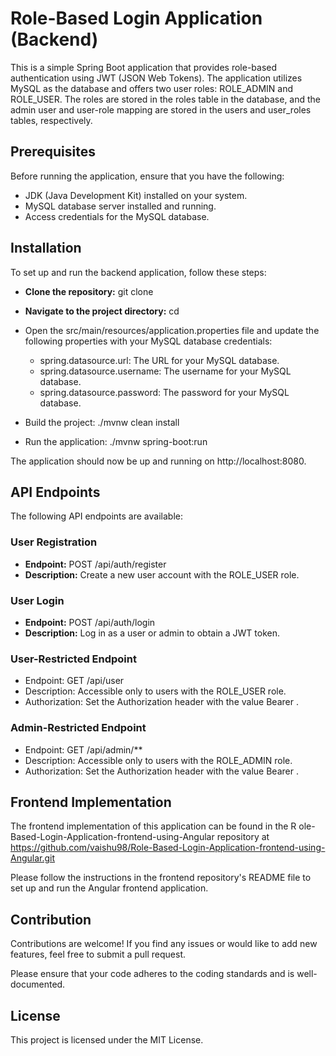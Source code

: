 # Role-Based Login Application (Backend)

This is a simple Spring Boot application that provides role-based 
authentication using JWT (JSON Web Tokens). The application utilizes MySQL as the database
and offers two user roles: ROLE_ADMIN and ROLE_USER. The roles are stored in the roles 
table in the database, and the admin user and user-role mapping are stored in the users and 
user_roles tables, respectively.

## Prerequisites

Before running the application, ensure that you have the following:

- JDK (Java Development Kit) installed on your system.
- MySQL database server installed and running.
- Access credentials for the MySQL database.

## Installation

To set up and run the backend application, follow these steps:

- **Clone the repository:** git clone <repository-url>

- **Navigate to the project directory:** cd <project-directory>

- Open the src/main/resources/application.properties file and update the following properties with your MySQL database credentials:

  - spring.datasource.url: The URL for your MySQL database.
  - spring.datasource.username: The username for your MySQL database.
  - spring.datasource.password: The password for your MySQL database.

- Build the project: ./mvnw clean install
- Run the application: ./mvnw spring-boot:run

The application should now be up and running on http://localhost:8080.

## API Endpoints

The following API endpoints are available:

### User Registration
- **Endpoint:** POST /api/auth/register
- **Description:** Create a new user account with the ROLE_USER role.

### User Login
- **Endpoint:** POST /api/auth/login
- **Description:** Log in as a user or admin to obtain a JWT token.
  
### User-Restricted Endpoint
  
- Endpoint: GET /api/user
- Description: Accessible only to users with the ROLE_USER role.
- Authorization: Set the Authorization header with the value Bearer <jwt-token>.
  
### Admin-Restricted Endpoint
  
- Endpoint: GET /api/admin/**
- Description: Accessible only to users with the ROLE_ADMIN role.
- Authorization: Set the Authorization header with the value Bearer <jwt-token>.
  
## Frontend Implementation

The frontend implementation of this application can be found in the R
ole-Based-Login-Application-frontend-using-Angular repository at https://github.com/vaishu98/Role-Based-Login-Application-frontend-using-Angular.git

Please follow the instructions in the frontend repository's README file to set up and run the Angular frontend application.

## Contribution

Contributions are welcome! If you find any issues or would like to add new features, feel free to submit a pull request.

Please ensure that your code adheres to the coding standards and is well-documented.

## License

This project is licensed under the MIT License.
